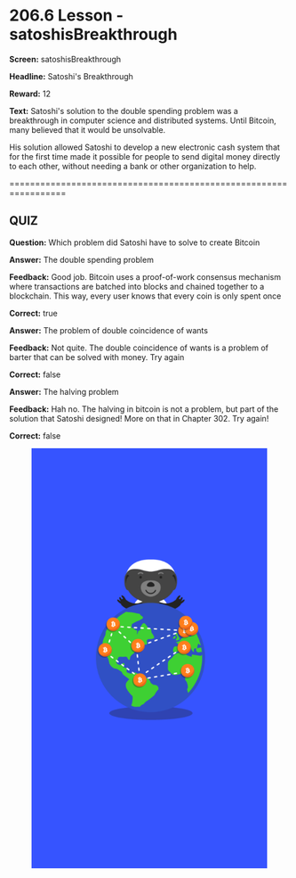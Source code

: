 # 206.6 Lesson - satoshisBreakthrough

**Screen:** satoshisBreakthrough

**Headline:** Satoshi&#x27;s Breakthrough

**Reward:** 12

**Text:** Satoshi&#x27;s solution to the double spending problem was a breakthrough in computer science and distributed systems. Until Bitcoin, many believed that it would be unsolvable.

His solution allowed Satoshi to develop a new electronic cash system that for the first time made it possible for people to send digital money directly to each other, without needing a bank or other organization to help.


=================================================================

## QUIZ

**Question:** Which problem did Satoshi have to solve to create Bitcoin


**Answer:** The double spending problem

**Feedback:** Good job. Bitcoin uses a proof-of-work consensus mechanism where transactions are batched into blocks and chained together to a blockchain. This way, every user knows that every coin is only spent once

**Correct:** true

**Answer:** The problem of double coincidence of wants

**Feedback:** Not quite. The double coincidence of wants is a problem of barter that can be solved with money. Try again

**Correct:** false

**Answer:** The halving problem

**Feedback:** Hah no. The halving in bitcoin is not a problem, but part of the solution that Satoshi designed! More on that in Chapter 302. Try again!

**Correct:** false


<figure><img src="../.gitbook/assets/206-06.png" alt=""><figcaption></figcaption></figure>

